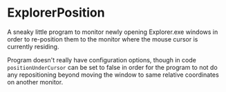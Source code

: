 # ExplorerPosition
A sneaky little program to monitor newly opening Explorer.exe windows in order to re-position them to the monitor where the mouse cursor is currently residing.

Program doesn't really have configuration options, though in code `positionUnderCursor` can be set to false in order for the program to not do any repositioning beyond moving the window to same relative coordinates on another monitor.
